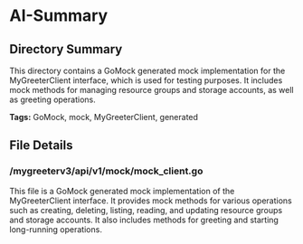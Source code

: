 # AI-Summary
## Directory Summary
This directory contains a GoMock generated mock implementation for the MyGreeterClient interface, which is used for testing purposes. It includes mock methods for managing resource groups and storage accounts, as well as greeting operations.

**Tags:** GoMock, mock, MyGreeterClient, generated

## File Details
    
### /mygreeterv3/api/v1/mock/mock_client.go
This file is a GoMock generated mock implementation of the MyGreeterClient interface. It provides mock methods for various operations such as creating, deleting, listing, reading, and updating resource groups and storage accounts. It also includes methods for greeting and starting long-running operations.
